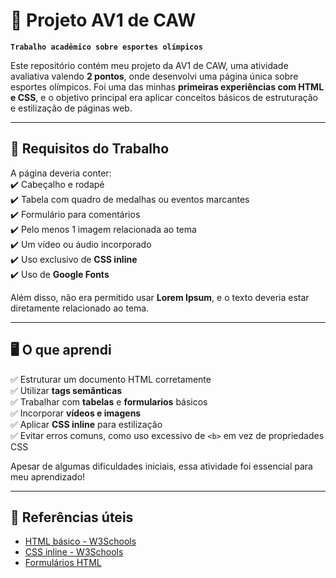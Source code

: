 # 🏅 Projeto AV1 de CAW  

**`Trabalho acadêmico sobre esportes olímpicos`**  

Este repositório contém meu projeto da AV1 de CAW, uma atividade avaliativa valendo **2 pontos**, onde desenvolvi uma página única sobre esportes olímpicos. Foi uma das minhas **primeiras experiências com HTML e CSS**, e o objetivo principal era aplicar conceitos básicos de estruturação e estilização de páginas web.  

---

## 📌 Requisitos do Trabalho  

A página deveria conter:  
✔️ Cabeçalho e rodapé  
✔️ Tabela com quadro de medalhas ou eventos marcantes  
✔️ Formulário para comentários  
✔️ Pelo menos 1 imagem relacionada ao tema  
✔️ Um vídeo ou áudio incorporado  
✔️ Uso exclusivo de **CSS inline**  
✔️ Uso de **Google Fonts**  

Além disso, não era permitido usar **Lorem Ipsum**, e o texto deveria estar diretamente relacionado ao tema.  

---

## 🖥️ O que aprendi  

✅ Estruturar um documento HTML corretamente  
✅ Utilizar **tags semânticas**  
✅ Trabalhar com **tabelas** e **formularios** básicos  
✅ Incorporar **vídeos e imagens**  
✅ Aplicar **CSS inline** para estilização  
✅ Evitar erros comuns, como uso excessivo de `<b>` em vez de propriedades CSS  

Apesar de algumas dificuldades iniciais, essa atividade foi essencial para meu aprendizado!  

---

## 🔗 Referências úteis  

- [HTML básico - W3Schools](https://www.w3schools.com/html/)  
- [CSS inline - W3Schools](https://www.w3schools.com/css/css_howto.asp)  
- [Formulários HTML](https://www.w3schools.com/html/html_forms.asp)  


